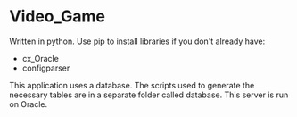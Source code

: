# Video_Game

Written in python. Use pip to install libraries if you don't already have:

- cx_Oracle
- configparser

This application uses a database. The scripts used to generate the necessary tables are in a separate folder called database. This server is run on Oracle.